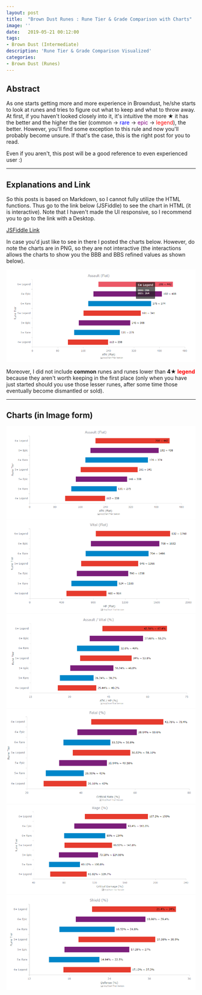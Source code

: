 ```yaml
---
layout: post
title:  "Brown Dust Runes : Rune Tier & Grade Comparison with Charts"
image: ''
date:   2019-05-21 00:12:00
tags:
- Brown Dust (Intermediate)
description: 'Rune Tier & Grade Comparison Visualized'
categories:
- Brown Dust (Runes)
---
```


## Abstract

As one starts getting more and more experience in Browndust, he/she starts to look at runes and tries to figure out what to keep and what to throw away. At first, if you haven't looked closely into it, it's intuitive the more ★ it has the better and the higher the tier (common → <span style="color:blue">rare</span> → <span style="color:purple">epic</span> → <span style="color:red">legend</span>), the better. However, you'll find some exception to this rule and now you'll probably become unsure. If that's the case, this is the right post for you to read.

Even if you aren't, this post will be a good reference to even experienced user :)

---

## Explanations and Link

So this posts is based on Markdown, so I cannot fully utilize the HTML functions. Thus go to the link below (JSFiddle) to see the chart in HTML (it is interactive). Note that I haven't made the UI responsive, so I recommend you to go to the link with a Desktop.

[JSFiddle Link](https://jsfiddle.net/Baloomon/84kdtbo7/show)

In case you'd just like to see in there I posted the charts below. However, do note the charts are in PNG, so they are not interactive (the interactions allows the charts to show you the BBB and BBS refined values as shown below).

<img src="../uploads/browndust-runes-tier-grade-comparison-interactive.PNG">

Moreover, I did not include **common** runes and runes lower than **4★ <span style="color:red">legend</span>** because they aren't worth keeping in the first place (only when you have just started should you use those lesser runes, after some time those eventually become dismantled or sold).

---

## Charts (in Image form)

<img src="../uploads/browndust-runes-tier-grade-comparison-flat-assault.PNG">
<img src="../uploads/browndust-runes-tier-grade-comparison-flat-vital.PNG">
<img src="../uploads/browndust-runes-tier-grade-comparison-perc.PNG">
<img src="../uploads/browndust-runes-tier-grade-comparison-fatal.PNG">
<img src="../uploads/browndust-runes-tier-grade-comparison-rage.PNG">
<img src="../uploads/browndust-runes-tier-grade-comparison-shield.PNG">
